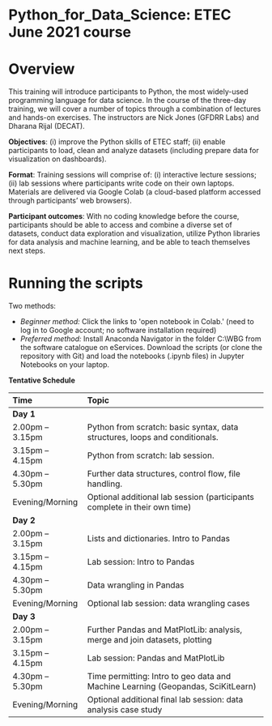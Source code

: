 # Python_for_Data_Science: ETEC June 2021 course

# Overview
This training will introduce participants to Python, the most widely-used programming language for data science. In the course of the three-day training, we will cover a number of topics through a combination of lectures and hands-on exercises. The instructors are Nick Jones (GFDRR Labs) and Dharana Rijal (DECAT).

__Objectives__: (i) improve the Python skills of ETEC staff; (ii) enable participants to load, clean and analyze datasets (including prepare data for visualization on dashboards).


__Format__: Training sessions will comprise of: (i) interactive lecture sessions; (ii) lab sessions where participants write code on their own laptops. Materials are delivered via Google Colab (a cloud-based platform accessed through participants’ web browsers).

__Participant outcomes__: With no coding knowledge before the course, participants should be able to access and combine a diverse set of datasets, conduct data exploration and visualization, utilize Python libraries for data analysis and machine learning, and be able to teach themselves next steps.

# Running the scripts
Two methods:
* _Beginner method:_ Click the links to 'open notebook in Colab.' (need to log in to Google account; no software installation required)
* _Preferred method:_ Install Anaconda Navigator in the folder C:\WBG from the software catalogue on eServices. Download the scripts (or clone the repository with Git) and load the notebooks (.ipynb files) in Jupyter Notebooks on your laptop.

**Tentative Schedule**

|**Time**| **Topic** |
|:---|:----|
|**Day 1**|
|2.00pm – 3.15pm| Python from scratch: basic syntax, data structures, loops and conditionals. |
|3.15pm – 4.15pm| Python from scratch: lab session. |
|4.30pm – 5.30pm| Further data structures, control flow, file handling. |
|Evening/Morning| Optional additional lab session (participants complete in their own time) |
|**Day 2**|
|2.00pm – 3.15pm| Lists and dictionaries. Intro to Pandas |
|3.15pm – 4.15pm| Lab session: Intro to Pandas|
|4.30pm – 5.30pm| Data wrangling in Pandas |
|Evening/Morning| Optional lab session: data wrangling cases |
|**Day 3**|
|2.00pm – 3.15pm| Further Pandas and MatPlotLib: analysis, merge and join datasets, plotting |
|3.15pm – 4.15pm| Lab session: Pandas and MatPlotLib |
|4.30pm – 5.30pm| Time permitting: Intro to geo data and Machine Learning (Geopandas, SciKitLearn) |
|Evening/Morning| Optional additional final lab session: data analysis case study |

